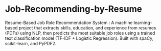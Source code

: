 # Job-Recommending-by-Resume
Resume-Based Job Role Recommendation System :  A machine learning-based project that extracts skills, education, and experience from resumes (PDFs) using NLP, then predicts the most suitable job roles using a trained text classification model (TF-IDF + Logistic Regression). Built with spaCy, scikit-learn, and PyPDF2.
